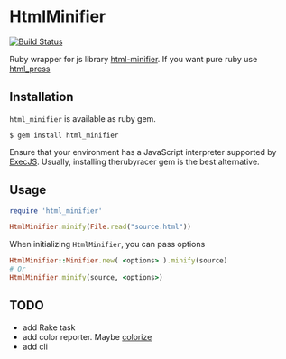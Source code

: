 # HtmlMinifier
[![Build Status](https://secure.travis-ci.org/stereobooster/html_minifier.png?branch=master)](http://travis-ci.org/stereobooster/html_minifier)

Ruby wrapper for js library [html-minifier](https://github.com/kangax/html-minifier/). If you want pure ruby use [html_press](https://github.com/stereobooster/html_press)

## Installation

`html_minifier` is available as ruby gem.

    $ gem install html_minifier

Ensure that your environment has a JavaScript interpreter supported by [ExecJS](https://github.com/sstephenson/execjs). Usually, installing therubyracer gem is the best alternative.

## Usage

```ruby
require 'html_minifier'

HtmlMinifier.minify(File.read("source.html"))
```

When initializing `HtmlMinifier`, you can pass options

```ruby
HtmlMinifier::Minifier.new( <options> ).minify(source)
# Or
HtmlMinifier.minify(source, <options>)
```

## TODO

 - add Rake task
 - add color reporter. Maybe [colorize](https://github.com/fazibear/colorize)
 - add cli
